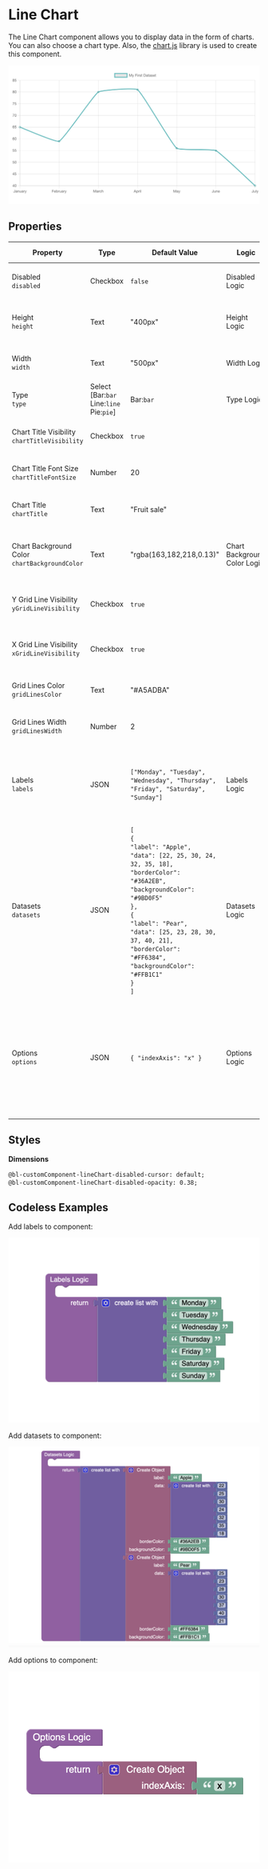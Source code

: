 # Line Chart
The Line Chart component allows you to display data in the form of charts. You can also choose a chart type. Also, the [chart.js](https://www.chartjs.org/) library is used to create this component.

<p align="center">
  <img src="./thumbnail.png" alt="main thumbnail" width="780"/>
</p>

## Properties

| Property                                          | Type                                                 | Default Value                                                                                                                                                                                                                                                                                                             | Logic                        | Data Binding | UI Setting | Description                                                                                                                                                                                                                                                                         |
|---------------------------------------------------|------------------------------------------------------|---------------------------------------------------------------------------------------------------------------------------------------------------------------------------------------------------------------------------------------------------------------------------------------------------------------------------|------------------------------|--------------|------------|-------------------------------------------------------------------------------------------------------------------------------------------------------------------------------------------------------------------------------------------------------------------------------------|
| Disabled<br/>`disabled`                           | Checkbox                                             | `false`                                                                                                                                                                                                                                                                                                                   | Disabled Logic               | YES          | YES        | This handler allows you to disable a component.                                                                                                                                                                                                                                     |
| Height<br/>`height`                               | Text                                                 | "400px"                                                                                                                                                                                                                                                                                                                   | Height Logic                 | YES          | YES        | This handler allows you to specify the height of a component.                                                                                                                                                                                                                       |
| Width<br/>`width`                                 | Text                                                 | "500px"                                                                                                                                                                                                                                                                                                                   | Width Logic                  | YES          | YES        | This handler allows you to specify the width of a component.                                                                                                                                                                                                                        |
| Type<br/>`type`                                   | Select<br/>[Bar:`bar`<br/>Line:`line`<br/>Pie:`pie`] | Bar:`bar`                                                                                                                                                                                                                                                                                                                 | Type Logic                   | YES          | YES        | This handler allows you to specify the chart type.                                                                                                                                                                                                                                  |
| Chart Title Visibility<br/>`chartTitleVisibility` | Checkbox                                             | `true`                                                                                                                                                                                                                                                                                                                    |                              | NO           | YES        | This handler allows you to control chart title visibility.                                                                                                                                                                                                                          |
| Chart Title Font Size<br/>`chartTitleFontSize`    | Number                                               | 20                                                                                                                                                                                                                                                                                                                        |                              | NO           | YES        | This handler allows you to specify the chart title font size.                                                                                                                                                                                                                       |
| Chart Title<br/>`chartTitle`                      | Text                                                 | "Fruit sale"                                                                                                                                                                                                                                                                                                              |                              | NO           | YES        | This handler allows you to specify the chart title.                                                                                                                                                                                                                                 |
| Chart Background Color<br/>`chartBackgroundColor` | Text                                                 | "rgba(163,182,218,0.13)"                                                                                                                                                                                                                                                                                                  | Chart Background Color Logic | YES          | YES        | This handler allows you to specify the background color for the chart.                                                                                                                                                                                                              |
| Y Grid Line Visibility<br/>`yGridLineVisibility`  | Checkbox                                             | `true`                                                                                                                                                                                                                                                                                                                    |                              | NO           | YES        | This handler allows you to control the vertical grid line visibility.                                                                                                                                                                                                               |
| X Grid Line Visibility<br/>`xGridLineVisibility`  | Checkbox                                             | `true`                                                                                                                                                                                                                                                                                                                    |                              | NO           | YES        | This handler allows you to control the horizontal grid line visibility.                                                                                                                                                                                                             |
| Grid Lines Color<br/>`gridLinesColor`             | Text                                                 | "#A5ADBA"                                                                                                                                                                                                                                                                                                                 |                              | NO           | YES        | This handler allows you to specify a color for the grid lines.                                                                                                                                                                                                                      |
| Grid Lines Width<br/>`gridLinesWidth`             | Number                                               | 2                                                                                                                                                                                                                                                                                                                         |                              | NO           | YES        | This handler allows you to specify the width of the grid lines.                                                                                                                                                                                                                     |
| Labels<br/>`labels`                               | JSON                                                 | `["Monday", "Tuesday", "Wednesday", "Thursday", "Friday", "Saturday", "Sunday"]`                                                                                                                                                                                                                                          | Labels Logic                 | YES          | YES        | This handler allows you to set chart elements. Watch [Codeless Examples](#examples). Signature of labels: list of strings `[String, String]`.                                                                                                                                       |
| Datasets<br/>`datasets`                           | JSON                                                 | `[`<br/>`{`<br/>`"label": "Apple",`<br/>`"data": [22, 25, 30, 24, 32, 35, 18],`<br/>`"borderColor": "#36A2EB",`<br/>`"backgroundColor": "#9BD0F5"`<br/>`},`<br/>`{`<br/>`"label": "Pear",`<br/>`"data": [25, 23, 28, 30, 37, 40, 21],`<br/>`"borderColor": "#FF6384",`<br/>`"backgroundColor": "#FFB1C1"`<br/>`}`<br/>`]` | Datasets Logic               | YES          | YES        | This handler allows you to set datasets to the component. Watch [Codeless Examples](#examples). Signature of datasets: list of objects `{label: String, data: Array, borderColor: String \| Array, backgroundColor: String \| Array}`.                                              |
| Options<br/>`options`                             | JSON                                                 | `{ "indexAxis": "x" }`                                                                                                                                                                                                                                                                                                    | Options Logic                | YES          | YES        | This handler allows you to set options for a component. Watch [Codeless Examples](#examples). Signature of options: object `{indexAxis: x \| y}`. Also, you can find more options in the [chart.js library documentation](https://www.chartjs.org/docs/3.3.0/general/options.html). |

## Styles

**Dimensions**
````
@bl-customComponent-lineChart-disabled-cursor: default;
@bl-customComponent-lineChart-disabled-opacity: 0.38;
````

## <a id="examples"></a> Codeless Examples

Add labels to component:

![markers example](./example-images/set-labels.png)

Add datasets to component:

![markers example](./example-images/set-datasets.png)

Add options to component:

![markers example](./example-images/set-options.png)
